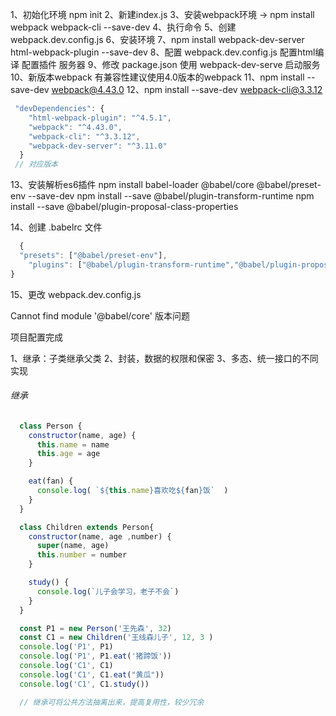 1、初始化环境 npm init
2、新建index.js
3、安装webpack环境 -> npm install webpack webpack-cli  --save-dev
4、执行命令
5、创建 webpack.dev.config.js 
6、安装环境
7、npm install webpack-dev-server html-webpack-plugin --save-dev
8、配置 webpack.dev.config.js  配置html编译 配置插件 服务器
9、修改 package.json 使用 webpack-dev-serve 启动服务
10、新版本webpack 有兼容性建议使用4.0版本的webpack
11、npm install --save-dev webpack@4.43.0
12、npm install --save-dev webpack-cli@3.3.12
````javascript
 "devDependencies": {
    "html-webpack-plugin": "^4.5.1",
    "webpack": "^4.43.0",
    "webpack-cli": "^3.3.12",
    "webpack-dev-server": "^3.11.0"
  }
 // 对应版本
````

13、安装解析es6插件
npm install  babel-loader @babel/core @babel/preset-env --save-dev
npm install --save @babel/plugin-transform-runtime
npm install --save @babel/plugin-proposal-class-properties


14、创建 .babelrc 文件
````javascript
  { 
  "presets": ["@babel/preset-env"],
	"plugins": ["@babel/plugin-transform-runtime","@babel/plugin-proposal-class-properties"]
}
````

15、更改 webpack.dev.config.js

Cannot find module '@babel/core'  版本问题

项目配置完成

<!-- 面向对象继承三要素 -->
1、继承：子类继承父类
2、封装，数据的权限和保密
3、多态、统一接口的不同实现

###### 继承 
````javascript
  class Person {
    constructor(name, age) {
      this.name = name
      this.age = age
    }

    eat(fan) {
      console.log( `${this.name}喜欢吃${fan}饭`  )
    }
  }

  class Children extends Person{
    constructor(name, age ,number) {
      super(name, age) 
      this.number = number
    }

    study() {
      console.log(`儿子会学习，老子不会`)
    }
  }

  const P1 = new Person('王先森', 32)
  const C1 = new Children('王线森儿子', 12, 3 )
  console.log('P1', P1)
  console.log('P1', P1.eat('猪蹄饭'))
  console.log('C1', C1)
  console.log('C1', C1.eat("黄瓜"))
  console.log('C1', C1.study())

  // 继承可将公共方法抽离出来，提高复用性，较少冗余
````
